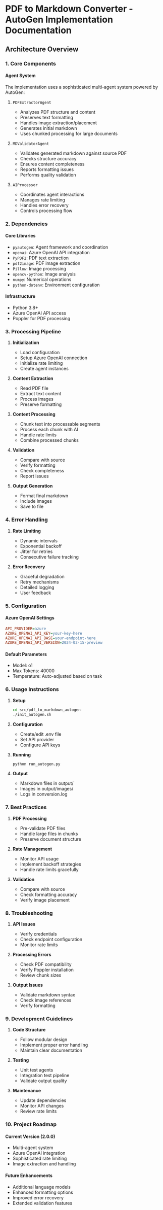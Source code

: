 # PDF to Markdown Converter - AutoGen Implementation Documentation

## Architecture Overview

### 1. Core Components

#### Agent System
The implementation uses a sophisticated multi-agent system powered by AutoGen:

1. `PDFExtractorAgent`
   - Analyzes PDF structure and content
   - Preserves text formatting
   - Handles image extraction/placement
   - Generates initial markdown
   - Uses chunked processing for large documents

2. `MDValidatorAgent`
   - Validates generated markdown against source PDF
   - Checks structure accuracy
   - Ensures content completeness
   - Reports formatting issues
   - Performs quality validation

3. `AIProcessor`
   - Coordinates agent interactions
   - Manages rate limiting
   - Handles error recovery
   - Controls processing flow

### 2. Dependencies

#### Core Libraries
- `pyautogen`: Agent framework and coordination
- `openai`: Azure OpenAI API integration
- `PyPDF2`: PDF text extraction
- `pdf2image`: PDF image extraction
- `Pillow`: Image processing
- `opencv-python`: Image analysis
- `numpy`: Numerical operations
- `python-dotenv`: Environment configuration

#### Infrastructure
- Python 3.8+
- Azure OpenAI API access
- Poppler for PDF processing

### 3. Processing Pipeline

1. **Initialization**
   - Load configuration
   - Setup Azure OpenAI connection
   - Initialize rate limiting
   - Create agent instances

2. **Content Extraction**
   - Read PDF file
   - Extract text content
   - Process images
   - Preserve formatting

3. **Content Processing**
   - Chunk text into processable segments
   - Process each chunk with AI
   - Handle rate limits
   - Combine processed chunks

4. **Validation**
   - Compare with source
   - Verify formatting
   - Check completeness
   - Report issues

5. **Output Generation**
   - Format final markdown
   - Include images
   - Save to file

### 4. Error Handling

1. **Rate Limiting**
   - Dynamic intervals
   - Exponential backoff
   - Jitter for retries
   - Consecutive failure tracking

2. **Error Recovery**
   - Graceful degradation
   - Retry mechanisms
   - Detailed logging
   - User feedback

### 5. Configuration

#### Azure OpenAI Settings
```ini
API_PROVIDER=azure
AZURE_OPENAI_API_KEY=your-key-here
AZURE_OPENAI_API_BASE=your-endpoint-here
AZURE_OPENAI_API_VERSION=2024-02-15-preview
```

#### Default Parameters
- Model: o1
- Max Tokens: 40000
- Temperature: Auto-adjusted based on task

### 6. Usage Instructions

1. **Setup**
   ```bash
   cd src/pdf_to_markdown_autogen
   ./init_autogen.sh
   ```

2. **Configuration**
   - Create/edit .env file
   - Set API provider
   - Configure API keys

3. **Running**
   ```bash
   python run_autogen.py
   ```

4. **Output**
   - Markdown files in output/
   - Images in output/images/
   - Logs in conversion.log

### 7. Best Practices

1. **PDF Processing**
   - Pre-validate PDF files
   - Handle large files in chunks
   - Preserve document structure

2. **Rate Management**
   - Monitor API usage
   - Implement backoff strategies
   - Handle rate limits gracefully

3. **Validation**
   - Compare with source
   - Check formatting accuracy
   - Verify image placement

### 8. Troubleshooting

1. **API Issues**
   - Verify credentials
   - Check endpoint configuration
   - Monitor rate limits

2. **Processing Errors**
   - Check PDF compatibility
   - Verify Poppler installation
   - Review chunk sizes

3. **Output Issues**
   - Validate markdown syntax
   - Check image references
   - Verify formatting

### 9. Development Guidelines

1. **Code Structure**
   - Follow modular design
   - Implement proper error handling
   - Maintain clear documentation

2. **Testing**
   - Unit test agents
   - Integration test pipeline
   - Validate output quality

3. **Maintenance**
   - Update dependencies
   - Monitor API changes
   - Review rate limits

### 10. Project Roadmap

#### Current Version (2.0.0)
- Multi-agent system
- Azure OpenAI integration
- Sophisticated rate limiting
- Image extraction and handling

#### Future Enhancements
- Additional language models
- Enhanced formatting options
- Improved error recovery
- Extended validation features